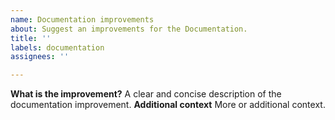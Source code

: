 ```yaml
---
name: Documentation improvements
about: Suggest an improvements for the Documentation.
title: ''
labels: documentation
assignees: ''

---
```


**What is the improvement?**
A clear and concise description of the documentation improvement.
**Additional context**
More or additional context.
